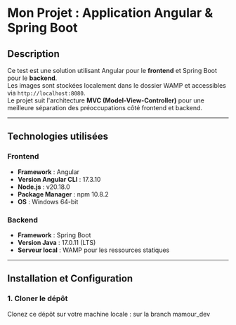# Mon Projet : Application Angular & Spring Boot

## Description
Ce test est une solution utilisant Angular pour le **frontend** et Spring Boot pour le **backend**.  
Les images sont stockées localement dans le dossier WAMP et accessibles via `http://localhost:8080`.  
Le projet suit l'architecture **MVC (Model-View-Controller)** pour une meilleure séparation des préoccupations côté frontend et backend.

---

## Technologies utilisées

### Frontend
- **Framework** : Angular
- **Version Angular CLI** : 17.3.10
- **Node.js** : v20.18.0
- **Package Manager** : npm 10.8.2
- **OS** : Windows 64-bit

### Backend
- **Framework** : Spring Boot
- **Version Java** : 17.0.11 (LTS)
- **Serveur local** : WAMP pour les ressources statiques

---

## Installation et Configuration

### 1. Cloner le dépôt
Clonez ce dépôt sur votre machine locale :
sur la branch mamour_dev
